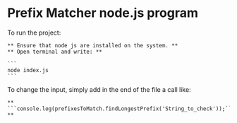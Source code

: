 # Prefix Matcher node.js program

To run the project: 

    ** Ensure that node js are installed on the system. **
    ** Open terminal and write: **
    
    ```
    node index.js
    ```


To change the input, simply add in the end of the file a call like: 

    ** ```console.log(prefixesToMatch.findLongestPrefix('String_to_check'));``` **

